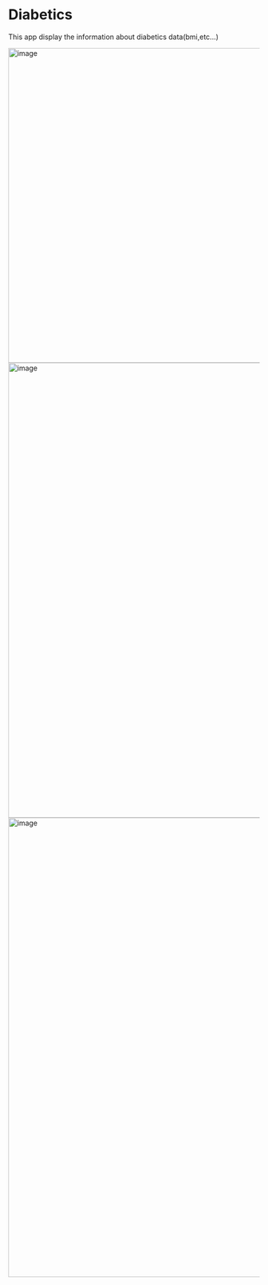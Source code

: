 # Diabetics
This app display the information about diabetics data(bmi,etc...)

<img width="631" alt="image" src="https://github.com/user-attachments/assets/ed29f92b-6572-41fa-b55e-7082f08ac3f0" />
<img width="912" alt="image" src="https://github.com/user-attachments/assets/c6dfff95-6224-4112-81b0-bfae74dfbbe9" />
<img width="921" alt="image" src="https://github.com/user-attachments/assets/a6f32e79-e5cc-4947-9ace-b793b9b55d55" />

